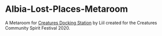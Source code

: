 # Albia-Lost-Places-Metaroom
A Metaroom for [Creatures Docking Station](https://creatures.wiki/Docking_Station) by Liil created for the Creatures Community Spirit Festival 2020.

